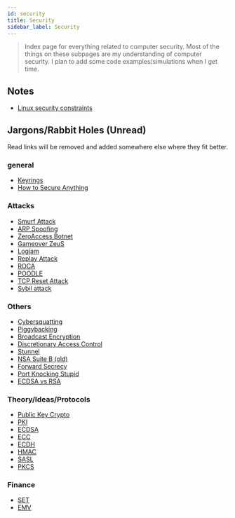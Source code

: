 ```yaml
---
id: security
title: Security
sidebar_label: Security
---
```


> Index page for everything related to computer security. Most of the things on these subpages are my understanding of computer security. I plan to add some code examples/simulations when I get time.

## Notes

- [Linux security constraints](/docs/notes/study/security/linux_security)

## Jargons/Rabbit Holes (Unread)

Read links will be removed and added somewhere else where they fit better.

### general

- [Keyrings](https://askubuntu.com/questions/32164/what-does-a-keyring-do)
- [How to Secure Anything](https://github.com/veeral-patel/how-to-secure-anything)

### Attacks

- [Smurf Attack](https://en.wikipedia.org/wiki/Smurf_attack)
- [ARP Spoofing](https://en.wikipedia.org/wiki/ARP_spoofing)
- [ZeroAccess Botnet](https://en.wikipedia.org/wiki/ZeroAccess_botnet)
- [Gameover ZeuS](https://en.wikipedia.org/wiki/Gameover_ZeuS)
- [Logjam](<https://en.wikipedia.org/wiki/Logjam_(computer_security)>)
- [Replay Attack](https://en.wikipedia.org/wiki/Replay_attack)
- [ROCA](https://en.wikipedia.org/wiki/ROCA_vulnerability)
- [POODLE](https://en.wikipedia.org/wiki/POODLE)
- [TCP Reset Attack](https://robertheaton.com/2020/04/27/how-does-a-tcp-reset-attack-work/)
- [Sybil attack](https://en.wikipedia.org/wiki/Sybil_attack)

### Others

- [Cybersquatting](https://en.wikipedia.org/wiki/Cybersquatting)
- [Piggybacking](<https://en.wikipedia.org/wiki/Piggybacking_(security)>)
- [Broadcast Encryption](https://en.wikipedia.org/wiki/Broadcast_encryption)
- [Discretionary Access Control](https://en.wikipedia.org/wiki/Discretionary_access_control)
- [Stunnel](https://en.wikipedia.org/wiki/Stunnel)
- [NSA Suite B (old)](https://en.wikipedia.org/wiki/NSA_Suite_B_Cryptography)
- [Forward Secrecy](https://en.wikipedia.org/wiki/Forward_secrecy)
- [Port Knocking Stupid](https://news.ycombinator.com/item?id=23187662)
- [ECDSA vs RSA](https://www.ssl.com/article/comparing-ecdsa-vs-rsa/)

### Theory/Ideas/Protocols

- [Public Key Crypto](https://en.wikipedia.org/wiki/Public-key_cryptography)
- [PKI](https://en.wikipedia.org/wiki/Public_key_infrastructure)
- [ECDSA](https://en.wikipedia.org/wiki/Elliptic_Curve_Digital_Signature_Algorithm)
- [ECC](https://en.wikipedia.org/wiki/Elliptic-curve_cryptography)
- [ECDH](https://en.wikipedia.org/wiki/Elliptic-curve_Diffie%E2%80%93Hellman)
- [HMAC](https://en.wikipedia.org/wiki/HMAC)
- [SASL](https://en.wikipedia.org/wiki/Simple_Authentication_and_Security_Layer)
- [PKCS](https://en.wikipedia.org/wiki/PKCS)

### Finance

- [SET](https://en.wikipedia.org/wiki/Secure_Electronic_Transaction)
- [EMV](https://en.wikipedia.org/wiki/EMV)
